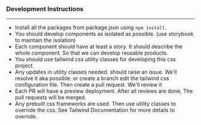 ### Development Instructions

---
- Install all the packages from package.json using `npm install`.
- You should develop components as isolated as possible. (use storybook to maintain the isolation)
- Each component should have at least a story. It should describe the whole component. So that we can develop reusable products.
- You should use tailwind css utility classes for developing this css project.
- Any updates in utility classes needed. should raise an issue. We'll resolve it aka possible. or create a branch edit the tailwind css configuration file. Then create a pull request. We'll review it 
- Each PR will have a preview deployment. After all reviews are done, The pull requests will be merged.
- Any prebuilt css frameworks are used. Then use utility classes to override the css. See Tailwind Documentation for more details to override.
